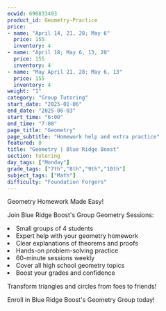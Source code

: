 ```yaml
---
ecwid: 696833403
product_id: Geometry-Practice
price:
- name: "April 14, 21, 28; May 6"
  price: 155
  inventory: 4
- name: "April 18; May 6, 13, 20"
  price: 155
  inventory: 4
- name: "May April 21, 28; May 6, 13"
  price: 155
  inventory: 4
weight: "1"
category: "Group Tutoring"
start_date: "2025-01-06"
end_date: "2025-06-03"
start_time: "6:00"
end_time: "7:00"
page_title: "Geometry"
page_subtitle: "Homework help and extra practice"
featured: 0
title: "Geometry | Blue Ridge Boost"
section: tutoring
day_tags: ["Monday"]
grade_tags: ["7th","8th","9th","10th"]
subject_tags: ["Math"]
difficulty: "Foundation Forgers"
---
```

<p>Geometry Homework Made Easy!</p><p>Join Blue Ridge Boost's Group Geometry Sessions:</p><li> Small groups of 4 students</li><li>Expert help with your geometry homework</li><li> Clear explanations of theorems and proofs</li><li>Hands-on problem-solving practice</li><li>60-minute sessions weekly</li><li>Cover all high school geometry topics</li><li>Boost your grades and confidence</li><p>Transform triangles and circles from foes to friends!</p><p>Enroll in Blue Ridge Boost's Geometry Group today!</p>
